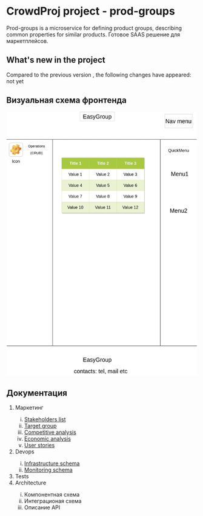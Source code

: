 <h1>CrowdProj project - prod-groups </h1>

Prod-groups is a microservice for defining product groups, describing common properties for similar products. Готовое
SAAS решение для маркетплейсов.

<h2> What's new in the project</h2>
Compared to the previous version , the following changes have appeared: not yet

<h2> Визуальная схема фронтенда</h2>
<img src="resources/EasyGroup.jpg" alt="frontend schema">
<h2> Документация </h2>
<ol> 
<li>Маркетинг</li>
    <ol type="i">
        <li> <a href="m2-prepare/marketing/StakeholdersList.md">Stakeholders list </a> </li>
        <li> <a href="m2-prepare/marketing/TargetGroup.md"> Target group </a> </li>
        <li> <a href="m2-prepare/marketing/CompetiveAnalysis.md">  Competitive analysis</a></li>
        <li><a href="m2-prepare/marketing/EconomicAnalysis.md">  Economic analysis</a></li>
        <li><a href="m2-prepare/marketing/UserStories.md"> User stories</a></li>
    </ol>
<li>Devops</li>
    <ol type="i">
        <li><a href="m2-prepare/devops/InfrastructureSchema.md">Infrastructure schema </a></li>
        <li><a href="./m2-prepare/devops/MonitoringSchema.md">Monitoring schema</a></li>
    </ol>
<li>Tests</li>
<li>Architecture</li>
    <ol type="i">
        <li>Компонентная схема</li>
        <li>Интеграционая схема</li>
        <li>Описание API</li>
    </ol>
</ol>    
    